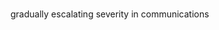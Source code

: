 #                                                                  
gradually escalating severity in communications                    
                                                                   
